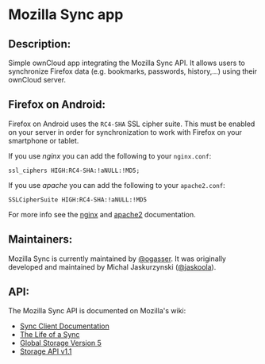 Mozilla Sync app
================

Description:
------------
Simple ownCloud app integrating the Mozilla Sync API.
It allows users to synchronize Firefox data (e.g. bookmarks, passwords, history,...) using their ownCloud server.

Firefox on Android:
-------------------
Firefox on Android uses the ````RC4-SHA```` SSL cipher suite.
This must be enabled on your server in order for synchronization to work with Firefox on your smartphone or tablet.

If you use *nginx* you can add the following to your ````nginx.conf````:
````
ssl_ciphers HIGH:RC4-SHA:!aNULL:!MD5;
````

If you use *apache* you can add the following to your ````apache2.conf````: 
````
SSLCipherSuite HIGH:RC4-SHA:!aNULL:!MD5
````

For more info see the [nginx](http://wiki.nginx.org/HttpSslModule#ssl_ciphers) and [apache2](https://httpd.apache.org/docs/2.2/mod/mod_ssl.html#sslciphersuite) documentation.

Maintainers:
------------
Mozilla Sync is currently maintained by [@ogasser](https://github.com/ogasser).
It was originally developed and maintained by Michal Jaskurzynski ([@jaskoola](https://github.com/jaskoola)).

API:
----
The Mozilla Sync API is documented on Mozilla's wiki:
* [Sync Client Documentation](http://docs.services.mozilla.com/sync/index.html)
* [The Life of a Sync](http://docs.services.mozilla.com/sync/lifeofasync.html)
* [Global Storage Version 5](http://docs.services.mozilla.com/sync/storageformat5.html)
* [Storage API v1.1](http://docs.services.mozilla.com/storage/apis-1.1.html)
